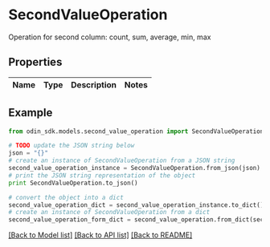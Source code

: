 # SecondValueOperation

Operation for second column: count, sum, average, min, max

## Properties

Name | Type | Description | Notes
------------ | ------------- | ------------- | -------------

## Example

```python
from odin_sdk.models.second_value_operation import SecondValueOperation

# TODO update the JSON string below
json = "{}"
# create an instance of SecondValueOperation from a JSON string
second_value_operation_instance = SecondValueOperation.from_json(json)
# print the JSON string representation of the object
print SecondValueOperation.to_json()

# convert the object into a dict
second_value_operation_dict = second_value_operation_instance.to_dict()
# create an instance of SecondValueOperation from a dict
second_value_operation_form_dict = second_value_operation.from_dict(second_value_operation_dict)
```
[[Back to Model list]](../README.md#documentation-for-models) [[Back to API list]](../README.md#documentation-for-api-endpoints) [[Back to README]](../README.md)


